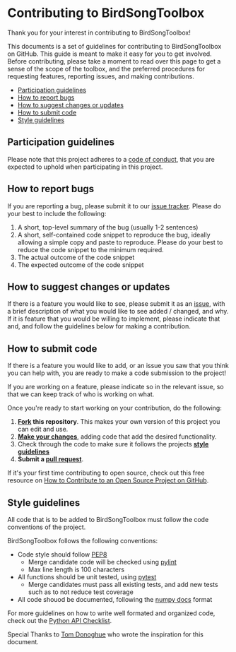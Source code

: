 # Contributing to BirdSongToolbox

Thank you for your interest in contributing to BirdSongToolbox!

This documents is a set of guidelines for contributing to BirdSongToolbox on GitHub. This guide is meant to make it easy for you to get involved. Before contributing, please take a moment to read over this page to get a sense of the scope of the toolbox, and the preferred procedures for requesting features, reporting issues, and making contributions. 

* [Participation guidelines](#participation-guidelines)
* [How to report bugs](#how-to-report-bugs)
* [How to suggest changes or updates](#how-to-suggest-changes-or-updates)
* [How to submit code](#how-to-submit-code)
* [Style guidelines](#style-guidelines)

## Participation guidelines

Please note that this project adheres to a [code of conduct](https://github.com/Darilbii/BirdSongToolbox/blob/master/CODE_OF_CONDUCT.md), that you are expected to uphold when participating in this project. 

## How to report bugs

If you are reporting a bug, please submit it to our [issue tracker](https://github.com/Darilbii/BirdSongToolbox/issues). Please do your best to include the following:

1. A short, top-level summary of the bug (usually 1-2 sentences)
2. A short, self-contained code snippet to reproduce the bug, ideally allowing a simple copy and paste to reproduce. Please do your best to reduce the code snippet to the minimum required.
3. The actual outcome of the code snippet
4. The expected outcome of the code snippet

## How to suggest changes or updates

If there is a feature you would like to see, please submit it as an [issue](https://github.com/Darilbii/BirdSongToolbox/issues), with a brief description of what you would like to see added / changed, and why. If it is feature that you would be willing to implement, please indicate that and, and follow the guidelines below for making a contribution. 

## How to submit code

If there is a feature you would like to add, or an issue you saw that you think you can help with, you are ready to make a code submission to the project!

If you are working on a feature, please indicate so in the relevant issue, so that we can keep track of who is working on what. 

Once you're ready to start working on your contribution, do the following:

1. **[Fork](https://help.github.com/articles/fork-a-repo/) this repository**. This makes your own version of this project you can edit and use.
2. **[Make your changes](https://guides.github.com/activities/forking/#making-changes)**, adding code that add the desired functionality.
3. Check through the code to make sure it follows the projects **[style guidelines](#style-guidelines)**
4. **Submit a [pull request](https://help.github.com/articles/proposing-changes-to-a-project-with-pull-requests/)**.

If it's your first time contributing to open source, check out this free resource on [How to Contribute to an Open Source Project on GitHub](https://egghead.io/series/how-to-contribute-to-an-open-source-project-on-github).

## Style guidelines

All code that is to be added to BirdSongToolbox must follow the code conventions of the project. 

BirdSongToolbox follows the following conventions:
- Code style should follow [PEP8](https://www.python.org/dev/peps/pep-0008/)
  - Merge candidate code will be checked using [pylint](https://www.pylint.org)
  - Max line length is 100 characters
- All functions should be unit tested, using [pytest](https://docs.pytest.org/en/latest/)
  - Merge candidates must pass all existing tests, and add new tests such as to not reduce test coverage
- All code shouod be documented, following the [numpy docs](https://numpydoc.readthedocs.io/en/latest/format.html#docstring-standard) format

For more guidelines on how to write well formated and organized code, check out the [Python API Checklist](http://python.apichecklist.com).

Special Thanks to [Tom Donoghue](https://github.com/TomDonoghue) who wrote the inspiration for this document.